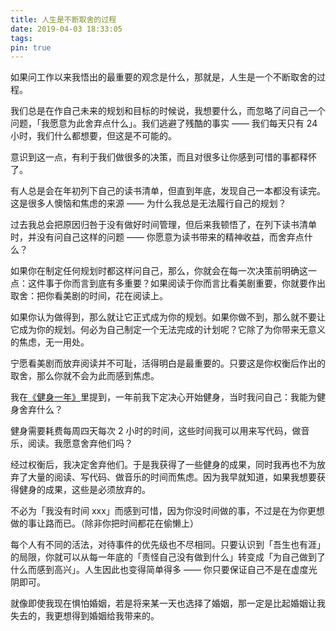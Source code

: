 ```yaml
---
title: 人生是不断取舍的过程
date: 2019-04-03 18:33:05
tags:
pin: true
---
```


如果问工作以来我悟出的最重要的观念是什么，那就是，人生是一个不断取舍的过程。

我们总是在作自己未来的规划和目标的时候说，我想要什么，而忽略了问自己一个问题，「我愿意为此舍弃点什么」。我们逃避了残酷的事实 —— 我们每天只有 24 小时，我们什么都想要，但这是不可能的。

意识到这一点，有利于我们做很多的决策，而且对很多让你感到可惜的事都释怀了。

有人总是会在年初列下自己的读书清单，但直到年底，发现自己一本都没有读完。这是很多人懊恼和焦虑的来源 —— 为什么我总是无法履行自己的规划？

过去我总会把原因归咎于没有做好时间管理，但后来我顿悟了，在列下读书清单时，并没有问自己这样的问题 —— 你愿意为读书带来的精神收益，而舍弃点什么？

如果你在制定任何规划时都这样问自己，那么，你就会在每一次决策前明确这一点：这件事于你而言到底有多重要？如果阅读于你而言比看美剧重要，你就要作出取舍：把你看美剧的时间，花在阅读上。

如果你认为做得到，那么就让它正式成为你的规划。如果你做不到，那么就不要让它成为你的规划。何必为自己制定一个无法完成的计划呢？它除了为你带来无意义的焦虑，无一用处。

宁愿看美剧而放弃阅读并不可耻，活得明白是最重要的。只要这是你权衡后作出的取舍，那么你就不会为此而感到焦虑。

我在[《健身一年》](/blog/one-year-of-bulking)里提到，一年前我下定决心开始健身，当时我问自己：我能为健身舍弃什么？

健身需要耗费每周四天每次 2 小时的时间，这些时间我可以用来写代码，做音乐，阅读。我愿意舍弃他们吗？

经过权衡后，我决定舍弃他们。于是我获得了一些健身的成果，同时我再也不为放弃了大量的阅读、写代码、做音乐的时间而焦虑。因为我早就知道，如果我想要获得健身的成果，这些是必须放弃的。

不必为「我没有时间 xxx」而感到可惜，因为你没时间做的事，不过是在为你更想做的事让路而已。（除非你把时间都花在偷懒上）

每个人有不同的活法，对待事件的优先级也不尽相同。只要认识到「吾生也有涯」的局限，你就可以从每一年底的「责怪自己没有做到什么」转变成「为自己做到了什么而感到高兴」。人生因此也变得简单得多 —— 你只要保证自己不是在虚度光阴即可。

就像即使我现在惧怕婚姻，若是将来某一天也选择了婚姻，那一定是比起婚姻让我失去的，我更想得到婚姻给我带来的。